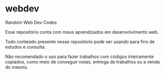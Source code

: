 # webdev
Random Web Dev Codes

Esse repositório conta com meus aprendizados em desenvolvimento web.

Todo conteúdo presente nesse repositório pode ser usando para fins de estudos e consulta.

Não recomendado o uso para fazer trabalhos com códigos inteiramente copiados, como meio de conseguir notas, entrega de trabalhos ou a venda do mesmo.

